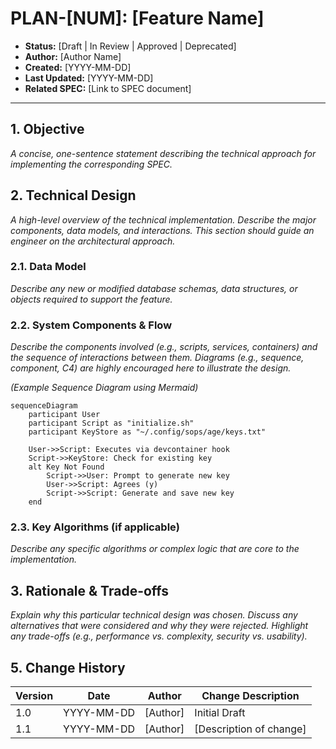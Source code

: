# PLAN-[NUM]: [Feature Name]

*   **Status:** [Draft | In Review | Approved | Deprecated]
*   **Author:** [Author Name]
*   **Created:** [YYYY-MM-DD]
*   **Last Updated:** [YYYY-MM-DD]
*   **Related SPEC:** [Link to SPEC document]

---

## 1. Objective

*A concise, one-sentence statement describing the technical approach for implementing the corresponding SPEC.*

## 2. Technical Design

*A high-level overview of the technical implementation. Describe the major components, data models, and interactions. This section should guide an engineer on the architectural approach.*

### 2.1. Data Model

*Describe any new or modified database schemas, data structures, or objects required to support the feature.*

### 2.2. System Components & Flow

*Describe the components involved (e.g., scripts, services, containers) and the sequence of interactions between them. Diagrams (e.g., sequence, component, C4) are highly encouraged here to illustrate the design.*

*(Example Sequence Diagram using Mermaid)*
```mermaid
sequenceDiagram
    participant User
    participant Script as "initialize.sh"
    participant KeyStore as "~/.config/sops/age/keys.txt"

    User->>Script: Executes via devcontainer hook
    Script->>KeyStore: Check for existing key
    alt Key Not Found
        Script->>User: Prompt to generate new key
        User->>Script: Agrees (y)
        Script->>Script: Generate and save new key
    end
```

### 2.3. Key Algorithms (if applicable)

*Describe any specific algorithms or complex logic that are core to the implementation.*

## 3. Rationale & Trade-offs

*Explain why this particular technical design was chosen. Discuss any alternatives that were considered and why they were rejected. Highlight any trade-offs (e.g., performance vs. complexity, security vs. usability).*

## 5. Change History

| Version | Date | Author | Change Description |
|---|---|---|---|
| 1.0 | YYYY-MM-DD | [Author] | Initial Draft |
| 1.1 | YYYY-MM-DD | [Author] | [Description of change] |*
